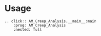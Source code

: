 # Usage

```{eval-rst}
.. click:: AM_Creep_Analysis.__main__:main
    :prog: AM_Creep_Analysis
    :nested: full
```

